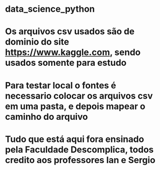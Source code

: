 # data_science_python
# Os arquivos csv usados são de dominio do site https://www.kaggle.com, sendo usados somente para estudo
# Para testar local o fontes é necessario colocar os arquivos csv em uma pasta, e depois mapear o caminho do arquivo
# Tudo que está aqui fora ensinado pela Faculdade Descomplica, todos credito aos professores Ian e Sergio